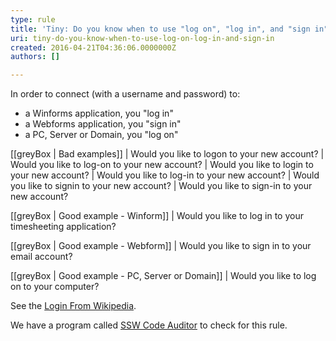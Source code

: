 ```yaml
---
type: rule
title: 'Tiny: Do you know when to use "log on", "log in", and "sign in"?'
uri: tiny-do-you-know-when-to-use-log-on-log-in-and-sign-in
created: 2016-04-21T04:36:06.0000000Z
authors: []

---
```


In order to connect (with a username and password) to:


- a Winforms application, you "log in"
- a Webforms application, you "sign in"
- a PC, Server or Domain, you "log on"



 
[[greyBox | Bad examples]]
|  Would you like to logon to your new account?
| Would you like to log-on to your new account?
| Would you like to login to your new account?
| Would you like to log-in to your new account?
| Would you like to signin to your new account?
| Would you like to sign-in to your new account?

[[greyBox | Good example - Winform]]
|  Would you like to log in to your timesheeting application?

[[greyBox | Good example - Webform]]
|  Would you like to sign in to your email account?

[[greyBox | Good example - PC, Server or Domain]]
|  Would you like to log on to your computer?

See the [Login From Wikipedia](https&#58;//en.wikipedia.org/wiki/Login#History_and_etymology).



We have a program called [SSW Code Auditor](https&#58;//www.ssw.com.au/ssw/CodeAuditor/) to check for this rule.
